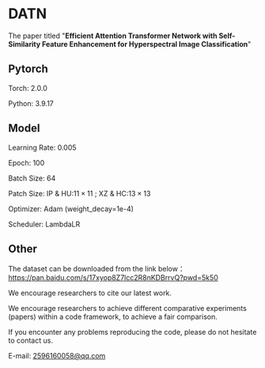 # DATN

The paper titled "**Efficient Attention Transformer Network with Self-Similarity Feature Enhancement for Hyperspectral Image Classification**" 

## Pytorch
Torch: 2.0.0

Python: 3.9.17
 
## Model
Learning Rate: 0.005

Epoch: 100

Batch Size: 64

Patch Size: IP & HU:$11\times11$ ;  XZ & HC:$13\times13$

Optimizer: Adam (weight_decay=1e-4)

Scheduler: LambdaLR


## Other
The dataset can be downloaded from the link below：https://pan.baidu.com/s/17xyop8Z7lcc2R8nKDBrrvQ?pwd=5k50

We encourage researchers to cite our latest work. 

We encourage researchers to achieve different comparative experiments (papers) within a code framework, to achieve a fair comparison.

If you encounter any problems reproducing the code, please do not hesitate to contact us.

E-mail: 2596160058@qq.com
